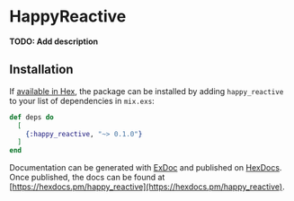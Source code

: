 # HappyReactive

**TODO: Add description**

## Installation

If [available in Hex](https://hex.pm/docs/publish), the package can be installed
by adding `happy_reactive` to your list of dependencies in `mix.exs`:

```elixir
def deps do
  [
    {:happy_reactive, "~> 0.1.0"}
  ]
end
```

Documentation can be generated with [ExDoc](https://github.com/elixir-lang/ex_doc)
and published on [HexDocs](https://hexdocs.pm). Once published, the docs can
be found at [https://hexdocs.pm/happy_reactive](https://hexdocs.pm/happy_reactive).

